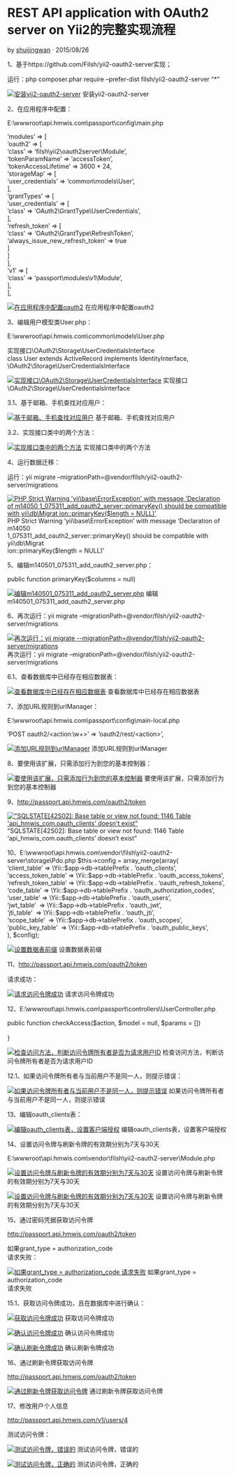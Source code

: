REST API application with OAuth2 server on Yii2的完整实现流程
=============================================================

by  [shuijingwan](http://www.shuijingwanwq.com/author/shuijingwan/ "由shuijingwan发布")
 · 2015/08/26









1、基于https://github.com/Filsh/yii2-oauth2-server实现；

运行：php composer.phar require –prefer-dist filsh/yii2-oauth2-server
“\*”



[![安装yii2-oauth2-server](http://www.shuijingwanwq.com/wp-content/uploads/2015/08/13.png)](http://www.shuijingwanwq.com/wp-content/uploads/2015/08/13.png)
安装yii2-oauth2-server



2、在应用程序中配置：

E:\\wwwroot\\api.hmwis.com\\passport\\config\\main.php

‘modules’ =&gt; \[\
 ‘oauth2’ =&gt; \[\
 ‘class’ =&gt; ‘filsh\\yii2\\oauth2server\\Module’,\
 ‘tokenParamName’ =&gt; ‘accessToken’,\
 ‘tokenAccessLifetime’ =&gt; 3600 \* 24,\
 ‘storageMap’ =&gt; \[\
 ‘user\_credentials’ =&gt; ‘common\\models\\User’,\
 \],\
 ‘grantTypes’ =&gt; \[\
 ‘user\_credentials’ =&gt; \[\
 ‘class’ =&gt; ‘OAuth2\\GrantType\\UserCredentials’,\
 \],\
 ‘refresh\_token’ =&gt; \[\
 ‘class’ =&gt; ‘OAuth2\\GrantType\\RefreshToken’,\
 ‘always\_issue\_new\_refresh\_token’ =&gt; true\
 \]\
 \]\
 \],\
 ‘v1’ =&gt; \[\
 ‘class’ =&gt; ‘passport\\modules\\v1\\Module’,\
 \],\
 \],



[![在应用程序中配置oauth2](http://www.shuijingwanwq.com/wp-content/uploads/2015/08/23.png)](http://www.shuijingwanwq.com/wp-content/uploads/2015/08/23.png)
在应用程序中配置oauth2



3、编辑用户模型类User.php：

E:\\wwwroot\\api.hmwis.com\\common\\models\\User.php

实现接口\\OAuth2\\Storage\\UserCredentialsInterface\
 class User extends ActiveRecord implements IdentityInterface,
\\OAuth2\\Storage\\UserCredentialsInterface



[![实现接口\\OAuth2\\Storage\\UserCredentialsInterface](http://www.shuijingwanwq.com/wp-content/uploads/2015/08/33.png)](http://www.shuijingwanwq.com/wp-content/uploads/2015/08/33.png)
实现接口\\OAuth2\\Storage\\UserCredentialsInterface



3.1、基于邮箱、手机查找对应用户：



[![基于邮箱、手机查找对应用户](http://www.shuijingwanwq.com/wp-content/uploads/2015/08/3.11.png)](http://www.shuijingwanwq.com/wp-content/uploads/2015/08/3.11.png)
基于邮箱、手机查找对应用户



3.2、实现接口类中的两个方法：



[![实现接口类中的两个方法](http://www.shuijingwanwq.com/wp-content/uploads/2015/08/3.2.png)](http://www.shuijingwanwq.com/wp-content/uploads/2015/08/3.2.png)
实现接口类中的两个方法



4、运行数据迁移：

运行：yii migrate
–migrationPath=@vendor/filsh/yii2-oauth2-server/migrations



[![PHP Strict Warning 'yii\\base\\ErrorException' with message
'Declaration of m14050 1\_075311\_add\_oauth2\_server::primaryKey()
should be compatible with yii\\db\\Migrat ion::primaryKey(\$length =
NULL)'](http://www.shuijingwanwq.com/wp-content/uploads/2015/08/42.png)](http://www.shuijingwanwq.com/wp-content/uploads/2015/08/42.png)
PHP Strict Warning ‘yii\\base\\ErrorException’ with message ‘Declaration
of m14050\
1\_075311\_add\_oauth2\_server::primaryKey() should be compatible with
yii\\db\\Migrat\
ion::primaryKey(\$length = NULL)’



5、编辑m140501\_075311\_add\_oauth2\_server.php：

public function primaryKey(\$columns = null)



[![编辑m140501\_075311\_add\_oauth2\_server.php](http://www.shuijingwanwq.com/wp-content/uploads/2015/08/51.png)](http://www.shuijingwanwq.com/wp-content/uploads/2015/08/51.png)
编辑m140501\_075311\_add\_oauth2\_server.php



6、再次运行：yii migrate
–migrationPath=@vendor/filsh/yii2-oauth2-server/migrations



[![再次运行：yii migrate
--migrationPath=@vendor/filsh/yii2-oauth2-server/migrations](http://www.shuijingwanwq.com/wp-content/uploads/2015/08/6.png)](http://www.shuijingwanwq.com/wp-content/uploads/2015/08/6.png)
再次运行：yii migrate
–migrationPath=@vendor/filsh/yii2-oauth2-server/migrations



6.1、查看数据库中已经存在相应数据表：



[![查看数据库中已经存在相应数据表](http://www.shuijingwanwq.com/wp-content/uploads/2015/08/6.1.png)](http://www.shuijingwanwq.com/wp-content/uploads/2015/08/6.1.png)
查看数据库中已经存在相应数据表



7、添加URL规则到urlManager：

E:\\wwwroot\\api.hmwis.com\\passport\\config\\main-local.php

‘POST oauth2/&lt;action:\\w+&gt;’ =&gt; ‘oauth2/rest/&lt;action&gt;’,



[![添加URL规则到urlManager](http://www.shuijingwanwq.com/wp-content/uploads/2015/08/7.png)](http://www.shuijingwanwq.com/wp-content/uploads/2015/08/7.png)
添加URL规则到urlManager



8、要使用该扩展，只需添加行为到您的基本控制器：



[![要使用该扩展，只需添加行为到您的基本控制器](http://www.shuijingwanwq.com/wp-content/uploads/2015/08/8.png)](http://www.shuijingwanwq.com/wp-content/uploads/2015/08/8.png)
要使用该扩展，只需添加行为到您的基本控制器



9、http://passport.api.hmwis.com/oauth2/token



[!["SQLSTATE\[42S02\]: Base table or view not found: 1146 Table
'api\_hmwis\_com.oauth\_clients' doesn't
exist"](http://www.shuijingwanwq.com/wp-content/uploads/2015/08/9.png)](http://www.shuijingwanwq.com/wp-content/uploads/2015/08/9.png)
“SQLSTATE\[42S02\]: Base table or view not found: 1146 Table
‘api\_hmwis\_com.oauth\_clients’ doesn’t exist”



10、E:\\wwwroot\\api.hmwis.com\\vendor\\filsh\\yii2-oauth2-server\\storage\\Pdo.php
\$this-&gt;config = array\_merge(array(\
 ‘client\_table’ =&gt; \\Yii::\$app-&gt;db-&gt;tablePrefix .
‘oauth\_clients’,\
 ‘access\_token\_table’ =&gt; \\Yii::\$app-&gt;db-&gt;tablePrefix .
‘oauth\_access\_tokens’,\
 ‘refresh\_token\_table’ =&gt; \\Yii::\$app-&gt;db-&gt;tablePrefix .
‘oauth\_refresh\_tokens’,\
 ‘code\_table’ =&gt; \\Yii::\$app-&gt;db-&gt;tablePrefix .
‘oauth\_authorization\_codes’,\
 ‘user\_table’ =&gt; \\Yii::\$app-&gt;db-&gt;tablePrefix .
‘oauth\_users’,\
 ‘jwt\_table’  =&gt; \\Yii::\$app-&gt;db-&gt;tablePrefix .
‘oauth\_jwt’,\
 ‘jti\_table’  =&gt; \\Yii::\$app-&gt;db-&gt;tablePrefix .
‘oauth\_jti’,\
 ‘scope\_table’  =&gt; \\Yii::\$app-&gt;db-&gt;tablePrefix .
‘oauth\_scopes’,\
 ‘public\_key\_table’  =&gt; \\Yii::\$app-&gt;db-&gt;tablePrefix .
‘oauth\_public\_keys’,\
 ), \$config);



[![设置数据表前缀](http://www.shuijingwanwq.com/wp-content/uploads/2015/08/10.png)](http://www.shuijingwanwq.com/wp-content/uploads/2015/08/10.png)
设置数据表前缀



11、http://passport.api.hmwis.com/oauth2/token

请求成功：





[![请求访问令牌成功](http://www.shuijingwanwq.com/wp-content/uploads/2015/08/111.png)](http://www.shuijingwanwq.com/wp-content/uploads/2015/08/111.png)
请求访问令牌成功



12、E:\\wwwroot\\api.hmwis.com\\passport\\controllers\\UserController.php

public function checkAccess(\$action, \$model = null, \$params = \[\])\
 \
 }



[![检查访问方法，判断访问令牌所有者是否为请求用户ID](http://www.shuijingwanwq.com/wp-content/uploads/2015/08/121.png)](http://www.shuijingwanwq.com/wp-content/uploads/2015/08/121.png)
检查访问方法，判断访问令牌所有者是否为请求用户ID



12.1、如果访问令牌所有者与当前用户不是同一人，则提示错误：



[![如果访问令牌所有者与当前用户不是同一人，则提示错误](http://www.shuijingwanwq.com/wp-content/uploads/2015/08/12.2.png)](http://www.shuijingwanwq.com/wp-content/uploads/2015/08/12.2.png)
如果访问令牌所有者与当前用户不是同一人，则提示错误



13、编辑oauth\_clients表：



[![编辑oauth\_clients表，设置客户端授权](http://www.shuijingwanwq.com/wp-content/uploads/2015/08/13.1.png)](http://www.shuijingwanwq.com/wp-content/uploads/2015/08/13.1.png)
编辑oauth\_clients表，设置客户端授权



14、设置访问令牌与刷新令牌的有效期分别为7天与30天

E:\\wwwroot\\api.hmwis.com\\vendor\\filsh\\yii2-oauth2-server\\Module.php



[![设置访问令牌与刷新令牌的有效期分别为7天与30天](http://www.shuijingwanwq.com/wp-content/uploads/2015/08/14.png)](http://www.shuijingwanwq.com/wp-content/uploads/2015/08/14.png)
设置访问令牌与刷新令牌的有效期分别为7天与30天





[![设置访问令牌与刷新令牌的有效期分别为7天与30天](http://www.shuijingwanwq.com/wp-content/uploads/2015/08/14.1.png)](http://www.shuijingwanwq.com/wp-content/uploads/2015/08/14.1.png)
设置访问令牌与刷新令牌的有效期分别为7天与30天



15、通过密码凭据获取访问令牌

http://passport.api.hmwis.com/oauth2/token

如果grant\_type = authorization\_code\
 请求失败：





[![如果grant\_type = authorization\_code
请求失败](http://www.shuijingwanwq.com/wp-content/uploads/2015/08/15.0.png)](http://www.shuijingwanwq.com/wp-content/uploads/2015/08/15.0.png)
如果grant\_type = authorization\_code\
请求失败



15.1、获取访问令牌成功，且在数据库中进行确认：



[![获取访问令牌成功](http://www.shuijingwanwq.com/wp-content/uploads/2015/08/15.01.png)](http://www.shuijingwanwq.com/wp-content/uploads/2015/08/15.01.png)
获取访问令牌成功





[![确认访问令牌成功](http://www.shuijingwanwq.com/wp-content/uploads/2015/08/15.1.png)](http://www.shuijingwanwq.com/wp-content/uploads/2015/08/15.1.png)
确认访问令牌成功





[![确认刷新令牌成功](http://www.shuijingwanwq.com/wp-content/uploads/2015/08/15.2.png)](http://www.shuijingwanwq.com/wp-content/uploads/2015/08/15.2.png)
确认刷新令牌成功



16、通过刷新令牌获取访问令牌

http://passport.api.hmwis.com/oauth2/token



[![通过刷新令牌获取访问令牌](http://www.shuijingwanwq.com/wp-content/uploads/2015/08/16.png)](http://www.shuijingwanwq.com/wp-content/uploads/2015/08/16.png)
通过刷新令牌获取访问令牌



17、修改用户个人信息

http://passport.api.hmwis.com/v1/users/4

测试访问令牌：



[![测试访问令牌，错误的](http://www.shuijingwanwq.com/wp-content/uploads/2015/08/17.png)](http://www.shuijingwanwq.com/wp-content/uploads/2015/08/17.png)
测试访问令牌，错误的





[![测试访问令牌，正确的](http://www.shuijingwanwq.com/wp-content/uploads/2015/08/17.1.png)](http://www.shuijingwanwq.com/wp-content/uploads/2015/08/17.1.png)
测试访问令牌，正确的



 

 

























